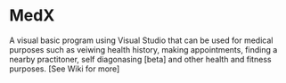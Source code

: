 MedX
====

A visual basic program using Visual Studio that can be used for medical purposes such as veiwing health history, making appointments, finding a nearby practitoner, self diagonasing [beta] and other health and fitness purposes.   [See Wiki for more]
